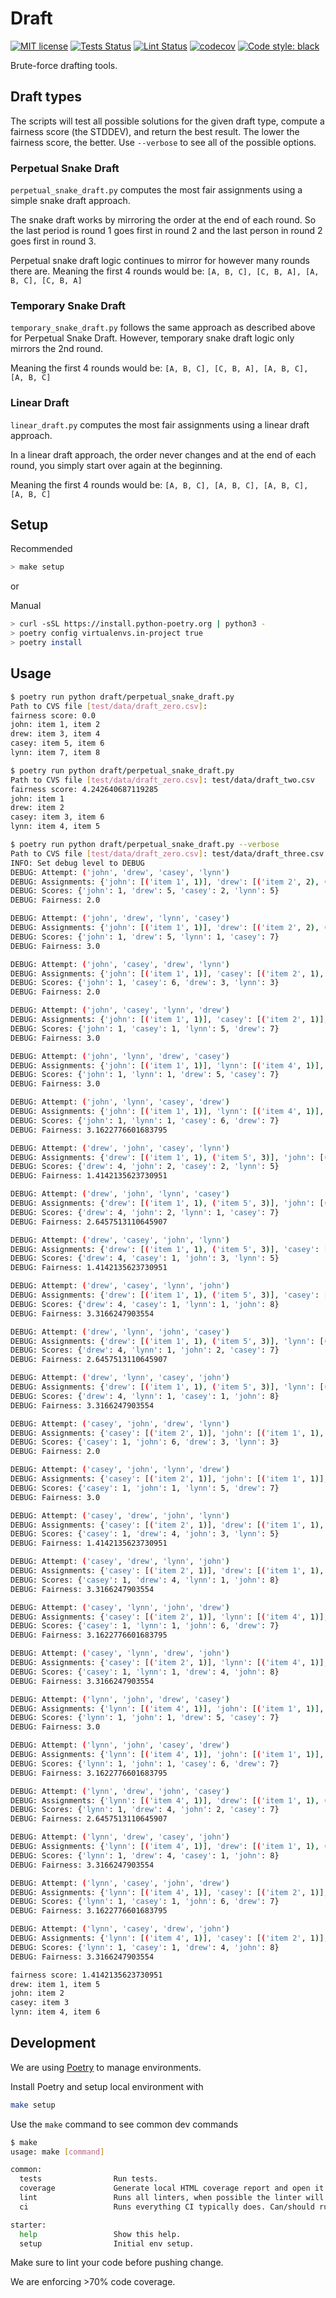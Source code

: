 # Draft

 [![MIT license](https://badgen.net/pypi/license/pip/)](https://github.com/pahwaranger/draft/blob/master/LICENSE) [![Tests Status](https://github.com/pahwaranger/draft/workflows/Tests/badge.svg?branch=master&event=push)](https://github.com/pahwaranger/draft/actions/workflows/tests.yml?query=event%3Apush+branch%3Amaster) [![Lint Status](https://github.com/pahwaranger/draft/workflows/Lint/badge.svg?branch=master&event=push)](https://github.com/pahwaranger/draft/actions/workflows/lint.yml?query=event%3Apush+branch%3Amaster) [![codecov](https://codecov.io/gh/pahwaranger/draft/branch/master/graph/badge.svg?token=XKJCUV0DY5)](https://codecov.io/gh/pahwaranger/draft) [![Code style: black](https://img.shields.io/badge/code%20style-black-000000.svg)](https://github.com/psf/black)

Brute-force drafting tools.

## Draft types

The scripts will test all possible solutions for the given draft type, compute a fairness score (the STDDEV), and return the best result. The lower the fairness score, the better. Use `--verbose` to see all of the possible options.

### Perpetual Snake Draft

`perpetual_snake_draft.py` computes the most fair assignments using a simple snake draft approach.

The snake draft works by mirroring the order at the end of each round. So the last period is round 1 goes first in round 2 and the last person in round 2 goes first in round 3.

Perpetual snake draft logic continues to mirror for however many rounds there are.
Meaning the first 4 rounds would be:
 `[A, B, C], [C, B, A], [A, B, C], [C, B, A]`

### Temporary Snake Draft

`temporary_snake_draft.py` follows the same approach as described above for Perpetual Snake Draft. However, temporary snake draft logic only mirrors the 2nd round.

Meaning the first 4 rounds would be:
 `[A, B, C], [C, B, A], [A, B, C], [A, B, C]`

### Linear Draft

`linear_draft.py` computes the most fair assignments using a linear draft approach.

In a linear draft approach, the order never changes and at the end of each round, you simply start over again at the beginning.

Meaning the first 4 rounds would be:
 `[A, B, C], [A, B, C], [A, B, C], [A, B, C]`

## Setup

Recommended
```sh
> make setup
```

or

Manual
```sh
> curl -sSL https://install.python-poetry.org | python3 -
> poetry config virtualenvs.in-project true
> poetry install
```



## Usage

```sh
$ poetry run python draft/perpetual_snake_draft.py          
Path to CVS file [test/data/draft_zero.csv]: 
fairness score: 0.0
john: item 1, item 2
drew: item 3, item 4
casey: item 5, item 6
lynn: item 7, item 8
```

```sh
$ poetry run python draft/perpetual_snake_draft.py
Path to CVS file [test/data/draft_zero.csv]: test/data/draft_two.csv 
fairness score: 4.242640687119285
john: item 1
drew: item 2
casey: item 3, item 6
lynn: item 4, item 5
```

```sh
$ poetry run python draft/perpetual_snake_draft.py --verbose
Path to CVS file [test/data/draft_zero.csv]: test/data/draft_three.csv
INFO: Set debug level to DEBUG
DEBUG: Attempt: ('john', 'drew', 'casey', 'lynn')
DEBUG: Assignments: {'john': [('item 1', 1)], 'drew': [('item 2', 2), ('item 5', 3)], 'casey': [('item 3', 2)], 'lynn': [('item 4', 1), ('item 6', 4)]}
DEBUG: Scores: {'john': 1, 'drew': 5, 'casey': 2, 'lynn': 5}
DEBUG: Fairness: 2.0

DEBUG: Attempt: ('john', 'drew', 'lynn', 'casey')
DEBUG: Assignments: {'john': [('item 1', 1)], 'drew': [('item 2', 2), ('item 5', 3)], 'lynn': [('item 4', 1)], 'casey': [('item 3', 2), ('item 6', 5)]}
DEBUG: Scores: {'john': 1, 'drew': 5, 'lynn': 1, 'casey': 7}
DEBUG: Fairness: 3.0

DEBUG: Attempt: ('john', 'casey', 'drew', 'lynn')
DEBUG: Assignments: {'john': [('item 1', 1)], 'casey': [('item 2', 1), ('item 6', 5)], 'drew': [('item 5', 3)], 'lynn': [('item 4', 1), ('item 3', 2)]}
DEBUG: Scores: {'john': 1, 'casey': 6, 'drew': 3, 'lynn': 3}
DEBUG: Fairness: 2.0

DEBUG: Attempt: ('john', 'casey', 'lynn', 'drew')
DEBUG: Assignments: {'john': [('item 1', 1)], 'casey': [('item 2', 1)], 'lynn': [('item 4', 1), ('item 6', 4)], 'drew': [('item 5', 3), ('item 3', 4)]}
DEBUG: Scores: {'john': 1, 'casey': 1, 'lynn': 5, 'drew': 7}
DEBUG: Fairness: 3.0

DEBUG: Attempt: ('john', 'lynn', 'drew', 'casey')
DEBUG: Assignments: {'john': [('item 1', 1)], 'lynn': [('item 4', 1)], 'drew': [('item 2', 2), ('item 5', 3)], 'casey': [('item 3', 2), ('item 6', 5)]}
DEBUG: Scores: {'john': 1, 'lynn': 1, 'drew': 5, 'casey': 7}
DEBUG: Fairness: 3.0

DEBUG: Attempt: ('john', 'lynn', 'casey', 'drew')
DEBUG: Assignments: {'john': [('item 1', 1)], 'lynn': [('item 4', 1)], 'casey': [('item 2', 1), ('item 6', 5)], 'drew': [('item 5', 3), ('item 3', 4)]}
DEBUG: Scores: {'john': 1, 'lynn': 1, 'casey': 6, 'drew': 7}
DEBUG: Fairness: 3.1622776601683795

DEBUG: Attempt: ('drew', 'john', 'casey', 'lynn')
DEBUG: Assignments: {'drew': [('item 1', 1), ('item 5', 3)], 'john': [('item 2', 2)], 'casey': [('item 3', 2)], 'lynn': [('item 4', 1), ('item 6', 4)]}
DEBUG: Scores: {'drew': 4, 'john': 2, 'casey': 2, 'lynn': 5}
DEBUG: Fairness: 1.4142135623730951

DEBUG: Attempt: ('drew', 'john', 'lynn', 'casey')
DEBUG: Assignments: {'drew': [('item 1', 1), ('item 5', 3)], 'john': [('item 2', 2)], 'lynn': [('item 4', 1)], 'casey': [('item 3', 2), ('item 6', 5)]}
DEBUG: Scores: {'drew': 4, 'john': 2, 'lynn': 1, 'casey': 7}
DEBUG: Fairness: 2.6457513110645907

DEBUG: Attempt: ('drew', 'casey', 'john', 'lynn')
DEBUG: Assignments: {'drew': [('item 1', 1), ('item 5', 3)], 'casey': [('item 2', 1)], 'john': [('item 3', 3)], 'lynn': [('item 4', 1), ('item 6', 4)]}
DEBUG: Scores: {'drew': 4, 'casey': 1, 'john': 3, 'lynn': 5}
DEBUG: Fairness: 1.4142135623730951

DEBUG: Attempt: ('drew', 'casey', 'lynn', 'john')
DEBUG: Assignments: {'drew': [('item 1', 1), ('item 5', 3)], 'casey': [('item 2', 1)], 'lynn': [('item 4', 1)], 'john': [('item 3', 3), ('item 6', 5)]}
DEBUG: Scores: {'drew': 4, 'casey': 1, 'lynn': 1, 'john': 8}
DEBUG: Fairness: 3.3166247903554

DEBUG: Attempt: ('drew', 'lynn', 'john', 'casey')
DEBUG: Assignments: {'drew': [('item 1', 1), ('item 5', 3)], 'lynn': [('item 4', 1)], 'john': [('item 2', 2)], 'casey': [('item 3', 2), ('item 6', 5)]}
DEBUG: Scores: {'drew': 4, 'lynn': 1, 'john': 2, 'casey': 7}
DEBUG: Fairness: 2.6457513110645907

DEBUG: Attempt: ('drew', 'lynn', 'casey', 'john')
DEBUG: Assignments: {'drew': [('item 1', 1), ('item 5', 3)], 'lynn': [('item 4', 1)], 'casey': [('item 2', 1)], 'john': [('item 3', 3), ('item 6', 5)]}
DEBUG: Scores: {'drew': 4, 'lynn': 1, 'casey': 1, 'john': 8}
DEBUG: Fairness: 3.3166247903554

DEBUG: Attempt: ('casey', 'john', 'drew', 'lynn')
DEBUG: Assignments: {'casey': [('item 2', 1)], 'john': [('item 1', 1), ('item 6', 5)], 'drew': [('item 5', 3)], 'lynn': [('item 4', 1), ('item 3', 2)]}
DEBUG: Scores: {'casey': 1, 'john': 6, 'drew': 3, 'lynn': 3}
DEBUG: Fairness: 2.0

DEBUG: Attempt: ('casey', 'john', 'lynn', 'drew')
DEBUG: Assignments: {'casey': [('item 2', 1)], 'john': [('item 1', 1)], 'lynn': [('item 4', 1), ('item 6', 4)], 'drew': [('item 5', 3), ('item 3', 4)]}
DEBUG: Scores: {'casey': 1, 'john': 1, 'lynn': 5, 'drew': 7}
DEBUG: Fairness: 3.0

DEBUG: Attempt: ('casey', 'drew', 'john', 'lynn')
DEBUG: Assignments: {'casey': [('item 2', 1)], 'drew': [('item 1', 1), ('item 5', 3)], 'john': [('item 3', 3)], 'lynn': [('item 4', 1), ('item 6', 4)]}
DEBUG: Scores: {'casey': 1, 'drew': 4, 'john': 3, 'lynn': 5}
DEBUG: Fairness: 1.4142135623730951

DEBUG: Attempt: ('casey', 'drew', 'lynn', 'john')
DEBUG: Assignments: {'casey': [('item 2', 1)], 'drew': [('item 1', 1), ('item 5', 3)], 'lynn': [('item 4', 1)], 'john': [('item 3', 3), ('item 6', 5)]}
DEBUG: Scores: {'casey': 1, 'drew': 4, 'lynn': 1, 'john': 8}
DEBUG: Fairness: 3.3166247903554

DEBUG: Attempt: ('casey', 'lynn', 'john', 'drew')
DEBUG: Assignments: {'casey': [('item 2', 1)], 'lynn': [('item 4', 1)], 'john': [('item 1', 1), ('item 6', 5)], 'drew': [('item 5', 3), ('item 3', 4)]}
DEBUG: Scores: {'casey': 1, 'lynn': 1, 'john': 6, 'drew': 7}
DEBUG: Fairness: 3.1622776601683795

DEBUG: Attempt: ('casey', 'lynn', 'drew', 'john')
DEBUG: Assignments: {'casey': [('item 2', 1)], 'lynn': [('item 4', 1)], 'drew': [('item 1', 1), ('item 5', 3)], 'john': [('item 3', 3), ('item 6', 5)]}
DEBUG: Scores: {'casey': 1, 'lynn': 1, 'drew': 4, 'john': 8}
DEBUG: Fairness: 3.3166247903554

DEBUG: Attempt: ('lynn', 'john', 'drew', 'casey')
DEBUG: Assignments: {'lynn': [('item 4', 1)], 'john': [('item 1', 1)], 'drew': [('item 2', 2), ('item 5', 3)], 'casey': [('item 3', 2), ('item 6', 5)]}
DEBUG: Scores: {'lynn': 1, 'john': 1, 'drew': 5, 'casey': 7}
DEBUG: Fairness: 3.0

DEBUG: Attempt: ('lynn', 'john', 'casey', 'drew')
DEBUG: Assignments: {'lynn': [('item 4', 1)], 'john': [('item 1', 1)], 'casey': [('item 2', 1), ('item 6', 5)], 'drew': [('item 5', 3), ('item 3', 4)]}
DEBUG: Scores: {'lynn': 1, 'john': 1, 'casey': 6, 'drew': 7}
DEBUG: Fairness: 3.1622776601683795

DEBUG: Attempt: ('lynn', 'drew', 'john', 'casey')
DEBUG: Assignments: {'lynn': [('item 4', 1)], 'drew': [('item 1', 1), ('item 5', 3)], 'john': [('item 2', 2)], 'casey': [('item 3', 2), ('item 6', 5)]}
DEBUG: Scores: {'lynn': 1, 'drew': 4, 'john': 2, 'casey': 7}
DEBUG: Fairness: 2.6457513110645907

DEBUG: Attempt: ('lynn', 'drew', 'casey', 'john')
DEBUG: Assignments: {'lynn': [('item 4', 1)], 'drew': [('item 1', 1), ('item 5', 3)], 'casey': [('item 2', 1)], 'john': [('item 3', 3), ('item 6', 5)]}
DEBUG: Scores: {'lynn': 1, 'drew': 4, 'casey': 1, 'john': 8}
DEBUG: Fairness: 3.3166247903554

DEBUG: Attempt: ('lynn', 'casey', 'john', 'drew')
DEBUG: Assignments: {'lynn': [('item 4', 1)], 'casey': [('item 2', 1)], 'john': [('item 1', 1), ('item 6', 5)], 'drew': [('item 5', 3), ('item 3', 4)]}
DEBUG: Scores: {'lynn': 1, 'casey': 1, 'john': 6, 'drew': 7}
DEBUG: Fairness: 3.1622776601683795

DEBUG: Attempt: ('lynn', 'casey', 'drew', 'john')
DEBUG: Assignments: {'lynn': [('item 4', 1)], 'casey': [('item 2', 1)], 'drew': [('item 1', 1), ('item 5', 3)], 'john': [('item 3', 3), ('item 6', 5)]}
DEBUG: Scores: {'lynn': 1, 'casey': 1, 'drew': 4, 'john': 8}
DEBUG: Fairness: 3.3166247903554

fairness score: 1.4142135623730951
drew: item 1, item 5
john: item 2
casey: item 3
lynn: item 4, item 6
```

## Development

We are using [Poetry](https://python-poetry.org/) to manage environments.

Install Poetry and setup local environment with

```sh
make setup
```

Use the `make` command to see common dev commands

```sh
$ make
usage: make [command]

common:
  tests                Run tests.
  coverage             Generate local HTML coverage report and open it.
  lint                 Runs all linters, when possible the linter will automatically reformat the file for you.
  ci                   Runs everything CI typically does. Can/should run this prior to pushing new commits.

starter:
  help                 Show this help.
  setup                Initial env setup.
```

Make sure to lint your code before pushing change.

We are enforcing >70% code coverage.
